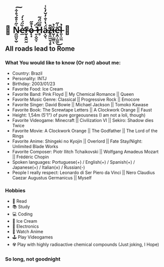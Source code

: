 # 🌹 Ṋ̴̻̤̟̮͛̋͐̊̄́̊͋͠e̶̛̲̍̏̈́̇̇́r̴̮̟̯̯̰͊ǫ̷͙̔͒̋ ̶͍̝̬̫͕̽͆́Ȟ̶̥̄͆̈́͂ạ̵̮͉̈́̔͐̐̒̆̓̀̾z̴̥͖͖͍̘̥̃͊̕ȉ̶̬̩̲̲̳̉ͅe̵̟̯͔͈͚͂͑̋͘͜l̶͈̩̫͖̉ 🌹

## All roads lead to Rome

### What You would like to know (Or not) about me:

  - Country: Brazil
  - Personality: INTJ
  - Birthday: 2003/01/23
  - Favorite Food: Ice Cream
  - Favorite Band: Pink Floyd || My Chemical Romance || Queen
  - Favorite Music Genre: Classical || Progressive Rock || Emocore
  - Favorite Singer: David Bowie || Michael Jackson || Tomoko Kawase
  - Favorite Book: The Screwtape Letters || A Clockwork Orange || Faust
  - Height: 1,54m (5'1") of pure gorgeousness (I am not a loli, though)
  - Favorite Videogame: Minecraft || Civilization VI || Sekiro: Shadow dies Twice
  - Favorite Movie: A Clockwork Orange || The Godfather || The Lord of the Rings
  - Favorite Anime: Shingeki no Kyojin || Overlord || Fate Stay/Night: Unlimited Blade Works
  - Favorite Composer: Piotr Ilitch Tchaikovski || Wolfgang Amadeus Mozart || Frédéric Chopin
  - Spoken languages: Portuguese(+) / English(+) / Spanish(+) / Japanese(+) / Italian(±) / Russian(-)
  - People I really respect: Leonardo di Ser Piero da Vinci || Nero Claudius Caezar Augustus Germanicus || Myself

### Hobbies
  - 📖 Read
  - 📚 Study
  - 💻 Coding
  - 🍨 Ice Cream
  - 🤖 Electronics
  - 🎎 Watch Anime
  - 🕹 Play Videogames
  - ☢️ Play with highly radioactive chemical compounds (Just joking, I Hope)

### So long, not goodnight
<!--
### Contacts

- E-mail: NeroHaziel@outlook.com
- Linktree: https://linktr.ee/DarlingMoon__
- Twitch: https://www.twitch.tv/darlingmoon__
- Instagram: https://www.instagram.com/__DarlingMoon
- MyAnimeList: https://myanimelist.net/profile/Darling_Moon
- Github: https://github.com/Darling-Moon (Aren't You already here?)
 Pinterest: https://br.pinterest.com/HEPOHB
- Reddit: https://www.reddit.com/user/HepoB -->



<!--
**Tchaikochan/Tchaikochan** is a ✨ _special_ ✨ repository because its `README.md` (this file) appears on your GitHub profile.

Here are some ideas to get you started:

- 🔭 I’m currently working on ...
- 🌱 I’m currently learning ...
- 👯 I’m looking to collaborate on ...
- 🤔 I’m looking for help with ...
- 💬 Ask me about ...
- 📫 How to reach me: ...
- 😄 Pronouns: ...
- ⚡ Fun fact: ...
-->
